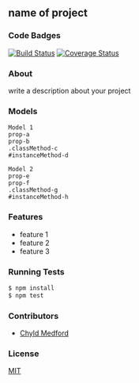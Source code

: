 ## name of project
### Code Badges
[![Build Status](https://travis-ci.org/mfbadr/facebook.svg)](https://travis-ci.org/mfbadr/facebook)
[![Coverage Status](https://coveralls.io/repos/mfbadr/facebook/badge.png)](https://coveralls.io/r/mfbadr/facebook)

### About
write a description about your project

### Models
```
Model 1
prop-a
prop-b
.classMethod-c
#instanceMethod-d
```

```
Model 2
prop-e
prop-f
.classMethod-g
#instanceMethod-h
```

### Features
- feature 1
- feature 2
- feature 3

### Running Tests
```bash
$ npm install
$ npm test
```

### Contributors
- [Chyld Medford](https://github.com/chyld)

### License
[MIT](LICENSE)

